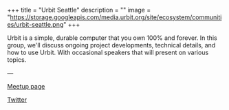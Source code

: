 +++
title = "Urbit Seattle"
description = ""
image = "https://storage.googleapis.com/media.urbit.org/site/ecosystem/communities/urbit-seattle.png"
+++

Urbit is a simple, durable computer that you own 100% and forever. In this group, we'll discuss ongoing project developments, technical details, and how to use Urbit. With occasional speakers that will present on various topics.


––

[Meetup page](https://www.meetup.com/urbit-seattle/)

[Twitter](https://twitter.com/SeattleUrbit)
